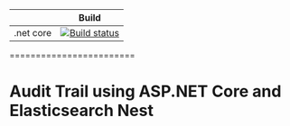 |                           | Build                                                                                                                                                        |
| ------------------------- | ------------------------------------------------------------------------------------------------------------------------------------------------------------ | 
| .net core                 | [![Build status](https://ci.appveyor.com/api/projects/status/6v8hjn44otim5vp8?svg=true)](https://ci.appveyor.com/project/damienbod/aspnetcoreelasticsearchnestaudittrail)      |


========================
# Audit Trail using ASP.NET Core and Elasticsearch Nest